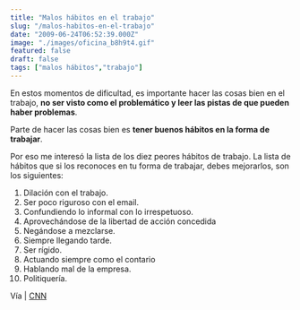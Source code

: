 ```yaml
---
title: "Malos hábitos en el trabajo"
slug: "/malos-habitos-en-el-trabajo"
date: "2009-06-24T06:52:39.000Z"
image: "./images/oficina_b8h9t4.gif"
featured: false
draft: false
tags: ["malos hábitos","trabajo"]
---
```



En estos momentos de dificultad, es importante hacer las cosas bien en el trabajo, **no ser visto como el problemático y leer las pistas de que pueden haber problemas**.

Parte de hacer las cosas bien es **tener buenos hábitos en la forma de trabajar**.

Por eso me interesó la lista de los diez peores hábitos de trabajo. La lista de hábitos que si los reconoces en tu forma de trabajar, debes mejorarlos, son los siguientes:

1. Dilación con el trabajo.
2. Ser poco riguroso con el email.
3. Confundiendo lo informal con lo irrespetuoso.
4. Aprovechándose de la libertad de acción concedida
5. Negándose a mezclarse.
6. Siempre llegando tarde.
7. Ser rígido.
8. Actuando siempre como el contario
9. Hablando mal de la empresa.
10. Politiquería.

Vía | [CNN](http://edition.cnn.com/2009/LIVING/worklife/06/03/cb.10.worst.work.habits/index.html)



